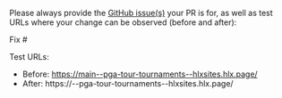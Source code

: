 Please always provide the [GitHub issue(s)](../issues) your PR is for, as well as test URLs where your change can be observed (before and after):

Fix #<gh-issue-id>

Test URLs:
- Before: https://main--pga-tour-tournaments--hlxsites.hlx.page/
- After: https://<branch>--pga-tour-tournaments--hlxsites.hlx.page/
